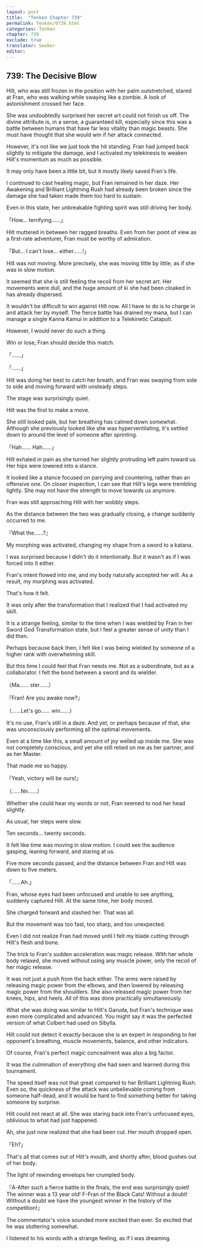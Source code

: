 ```yaml
---
layout: post
title:  "Tenken Chapter 739"
permalink: Tenken/0739.html
categories: Tenken
chapter: 739
exclude: true
translator: Seeker
editor: 
---
```

<h2 id="ch739">739: The Decisive Blow</h2>

<p>Hilt, who was still frozen in the position with her palm outstretched, stared at Fran, who was walking while swaying like a zombie. A look of astonishment crossed her face.</p>

<p>She was undoubtedly surprised her secret art could not finish us off. The divine attribute is, in a sense, a guaranteed kill, especially since this was a battle between humans that have far less vitality than magic beasts. She must have thought that she would win if her attack connected.</p>

<p>However, it's not like we just took the hit standing. Fran had jumped back slightly to mitigate the damage, and I activated my telekinesis to weaken Hilt's momentum as much as possible.</p>

<p>It may only have been a little bit, but it mostly likely saved Fran's life.</p>

<p>I continued to cast healing magic, but Fran remained in her daze. Her Awakening and Brilliant Lightning Rush had already been broken since the damage she had taken made them too hard to sustain.</p>

<p>Even in this state, her unbreakable fighting spirit was still driving her body.</p>

<p>「How… terrifying……」</p>

<p>Hilt muttered in between her ragged breaths. Even from her point of view as a first-rate adventurer, Fran must be worthy of admiration.</p>

<p>「But… I can't lose… either……!」</p>

<p>Hilt was not moving. More precisely, she was moving little by little, as if she was in slow motion.</p>

<p>It seemed that she is still feeling the recoil from her secret art. Her movements were dull, and the huge amount of ki she had been cloaked in has already dispersed.</p>

<p>It wouldn't be difficult to win against Hilt now. All I have to do is to charge in and attack her by myself. The fierce battle has drained my mana, but I can manage a single Kanna Kamui in addition to a Telekinetic Catapult.</p>

<p>However, I would never do such a thing.</p>

<p>Win or lose, Fran should decide this match.</p>

<p>「……」</p>
<p>「……」</p>

<p>Hilt was doing her best to catch her breath, and Fran was swaying from side to side and moving forward with unsteady steps.</p>

<p>The stage was surprisingly quiet.</p>

<p>Hilt was the first to make a move.</p>

<p>She still looked pale, but her breathing has calmed down somewhat. Although she previously looked like she was hyperventilating, it's settled down to around the level of someone after sprinting.</p>

<p>「Hah…… Hah……」</p>

<p>Hilt exhaled in pain as she turned her slightly protruding left palm toward us. Her hips were lowered into a stance.</p>

<p>It looked like a stance focused on parrying and countering, rather than an offensive one. On closer inspection, I can see that Hilt's legs were trembling lightly. She may not have the strength to move towards us anymore.</p>

<p>Fran was still approaching Hilt with her wobbly steps.</p>

<p>As the distance between the two was gradually closing, a change suddenly occurred to me.</p>

<p>『What the……?』</p>

<p>My morphing was activated, changing my shape from a sword to a katana.</p>

<p>I was surprised because I didn't do it intentionally. But it wasn't as if I was forced into it either.</p>

<p>Fran's intent flowed into me, and my body naturally accepted her will. As a result, my morphing was activated.</p>

<p>That's how it felt.</p>

<p>It was only after the transformation that I realized that I had activated my skill.</p>

<p>It is a strange feeling, similar to the time when I was wielded by Fran in her Sword God Transformation state, but I feel a greater sense of unity than I did then.</p>

<p>Perhaps because back then, I felt like I was being wielded by someone of a higher rank with overwhelming skill.</p>

<p>But this time I could feel that Fran needs me. Not as a subordinate, but as a collaborator. I felt the bond between a sword and its wielder.</p>

<p>（Ma…… ster……）</p>
<p>『Fran! Are you awake now?』</p>
<p>（……Let's go…… win……）</p>

<p>It's no use, Fran's still in a daze. And yet, or perhaps because of that, she was unconsciously performing all the optimal movements.</p>

<p>Even at a time like this, a small amount of joy welled up inside me. She was not completely conscious, and yet she still relied on me as her partner, and as her Master.</p>

<p>That made me so happy.</p>

<p>『Yeah, victory will be ours!』</p>
<p>（……Nn……）</p>

<p>Whether she could hear my words or not, Fran seemed to nod her head slightly.</p>

<p>As usual, her steps were slow.</p>

<p>Ten seconds… twenty seconds.</p>

<p>It felt like time was moving in slow motion. I could see the audience gasping, leaning forward, and staring at us.</p>

<p>Five more seconds passed, and the distance between Fran and Hilt was down to five meters.</p>

<p>「……Ah.」</p>

<p>Fran, whose eyes had been unfocused and unable to see anything, suddenly captured Hilt. At the same time, her body moved.</p>

<p>She charged forward and slashed her. That was all.</p>

<p>But the movement was too fast, too sharp, and too unexpected.</p>

<p>Even I did not realize Fran had moved until I felt my blade cutting through Hilt's flesh and bone.</p>

<p>The trick to Fran's sudden acceleration was magic release. With her whole body relaxed, she moved without using any muscle power, only the recoil of her magic release.</p>

<p>It was not just a push from the back either. The arms were raised by releasing magic power from the elbows, and then lowered by releasing magic power from the shoulders. She also released magic power from her knees, hips, and heels. All of this was done practically simultaneously.</p>

<p>What she was doing was similar to Hilt's Garuda, but Fran's technique was even more complicated and advanced. You might say it was the perfected version of what Colbert had used on Sibylla.</p>

<p>Hilt could not detect it exactly because she is an expert in responding to her opponent's breathing, muscle movements, balance, and other indicators.</p>

<p>Of course, Fran's perfect magic concealment was also a big factor.</p>

<p>It was the culmination of everything she had seen and learned during this tournament.</p>

<p>The speed itself was not that great compared to her Brilliant Lightning Rush. Even so, the quickness of the attack was unbelievable coming from someone half-dead, and it would be hard to find something better for taking someone by surprise.</p>

<p>Hilt could not react at all. She was staring back into Fran's unfocused eyes, oblivious to what had just happened.</p>

<p>Ah, she just now realized that she had been cut. Her mouth dropped open.</p>

<p>「Eh?」</p>

<p>That's all that comes out of Hilt's mouth, and shortly after, blood gushes out of her body.</p>

<p>The light of rewinding envelops her crumpled body.</p>

<p>『A-After such a fierce battle in the finals, the end was surprisingly quiet! The winner was a 13 year old! F-Fran of the Black Cats! Without a doubt! Without a doubt we have the youngest winner in the history of the competition!』</p>

<p>The commentator's voice sounded more excited than ever. So excited that he was stuttering somewhat.</p>

<p>I listened to his words with a strange feeling, as if I was dreaming.</p>


